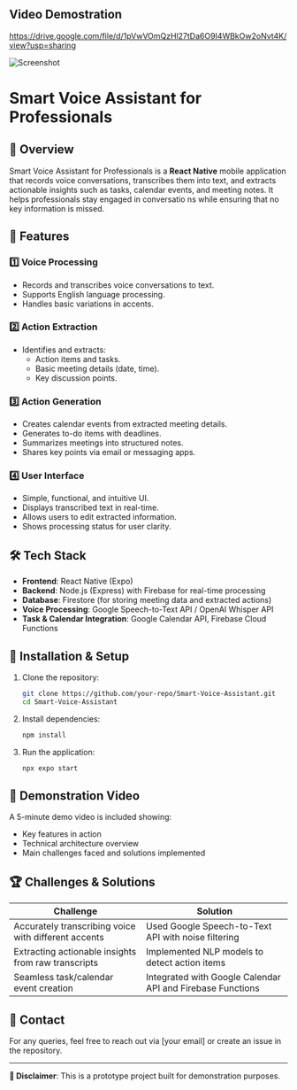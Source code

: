 ## Video Demostration
https://drive.google.com/file/d/1pVwVOmQzHl27tDa6O9I4WBkOw2oNvt4K/view?usp=sharing

![Screenshot](https://github.com/user-attachments/assets/bfd16676-54a7-4c91-b8ea-f0c8b8b23b47)

# Smart Voice Assistant for Professionals

## 📌 Overview
Smart Voice Assistant for Professionals is a **React Native** mobile application that records voice conversations, transcribes them into text, and extracts actionable insights such as tasks, calendar events, and meeting notes. It helps professionals stay engaged in conversatio
ns while ensuring that no key information is missed.

## 🚀 Features
### 1️⃣ Voice Processing
- Records and transcribes voice conversations to text.
- Supports English language processing.
- Handles basic variations in accents.

### 2️⃣ Action Extraction
- Identifies and extracts:
  - Action items and tasks.
  - Basic meeting details (date, time).
  - Key discussion points.

### 3️⃣ Action Generation
- Creates calendar events from extracted meeting details.
- Generates to-do items with deadlines.
- Summarizes meetings into structured notes.
- Shares key points via email or messaging apps.

### 4️⃣ User Interface
- Simple, functional, and intuitive UI.
- Displays transcribed text in real-time.
- Allows users to edit extracted information.
- Shows processing status for user clarity.

## 🛠️ Tech Stack
- **Frontend**: React Native (Expo)
- **Backend**: Node.js (Express) with Firebase for real-time processing
- **Database**: Firestore (for storing meeting data and extracted actions)
- **Voice Processing**: Google Speech-to-Text API / OpenAI Whisper API
- **Task & Calendar Integration**: Google Calendar API, Firebase Cloud Functions

## 📜 Installation & Setup
1. Clone the repository:
   ```sh
   git clone https://github.com/your-repo/Smart-Voice-Assistant.git
   cd Smart-Voice-Assistant
   ```
2. Install dependencies:
   ```sh
   npm install
   ```
3. Run the application:
   ```sh
   npx expo start
   ```

## 🎥 Demonstration Video
A 5-minute demo video is included showing:
- Key features in action
- Technical architecture overview
- Main challenges faced and solutions implemented

## 🏆 Challenges & Solutions
| Challenge | Solution |
|-----------|----------|
| Accurately transcribing voice with different accents | Used Google Speech-to-Text API with noise filtering |
| Extracting actionable insights from raw transcripts | Implemented NLP models to detect action items |
| Seamless task/calendar event creation | Integrated with Google Calendar API and Firebase Functions |

## 📧 Contact
For any queries, feel free to reach out via [your email] or create an issue in the repository.

---

**📌 Disclaimer**: This is a prototype project built for demonstration purposes.

